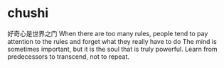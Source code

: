 # chushi
好奇心是世界之门
When there are too many rules, people tend to pay attention to the rules and forget what they really have to do
The mind is sometimes important, but it is the soul that is truly powerful.
Learn from predecessors to transcend, not to repeat.
